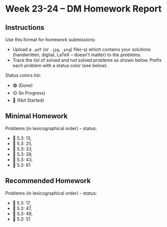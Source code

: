 # Week 23-24 – DM Homework Report

## Instructions

Use this format for homework submissions:

- Upload a `.pdf` (or `.jpg`, `.png`) file(-s) which contains your solutions (handwritten, digital, LaTeX – doesn't matter) to the problems.
- Track the list of solved and not solved problems as shown below. Prefix each problem with a status color (see below).

Status colors list:

- 🟢 (Done)
- 🟡 (In Progress)
- 🔴 (Not Started)

## Minimal Homework

Problems (in lexicographical order) – status:

- 🔴 5.3: 13,
- 🔴 5.3: 25,
- 🔴 5.3: 33,
- 🔴 5.3: 39,
- 🔴 5.3: 43,
- 🔴 5.3: 61

## Recommended Homework

Problems (in lexicographical order) – status:

- 🔴 5.3: 17,
- 🔴 5.3: 47,
- 🔴 5.3: 49,
- 🔴 5.3: 51
